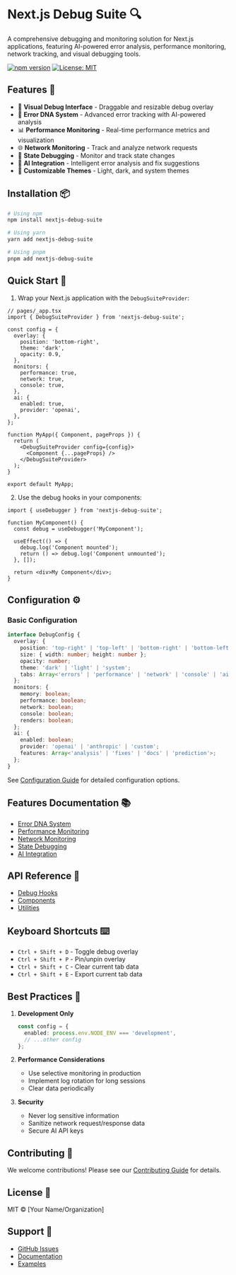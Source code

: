 # Next.js Debug Suite 🔍

A comprehensive debugging and monitoring solution for Next.js applications, featuring AI-powered error analysis, performance monitoring, network tracking, and visual debugging tools.

[![npm version](https://badge.fury.io/js/nextjs-debug-suite.svg)](https://badge.fury.io/js/nextjs-debug-suite)
[![License: MIT](https://img.shields.io/badge/License-MIT-yellow.svg)](https://opensource.org/licenses/MIT)

## Features 🚀

- 🎯 **Visual Debug Interface** - Draggable and resizable debug overlay
- 🧬 **Error DNA System** - Advanced error tracking with AI-powered analysis
- 📊 **Performance Monitoring** - Real-time performance metrics and visualization
- 🌐 **Network Monitoring** - Track and analyze network requests
- 🔄 **State Debugging** - Monitor and track state changes
- 🤖 **AI Integration** - Intelligent error analysis and fix suggestions
- 🎨 **Customizable Themes** - Light, dark, and system themes

## Installation 📦

```bash
# Using npm
npm install nextjs-debug-suite

# Using yarn
yarn add nextjs-debug-suite

# Using pnpm
pnpm add nextjs-debug-suite
```

## Quick Start 🚀

1. Wrap your Next.js application with the `DebugSuiteProvider`:

```tsx
// pages/_app.tsx
import { DebugSuiteProvider } from 'nextjs-debug-suite';

const config = {
  overlay: {
    position: 'bottom-right',
    theme: 'dark',
    opacity: 0.9,
  },
  monitors: {
    performance: true,
    network: true,
    console: true,
  },
  ai: {
    enabled: true,
    provider: 'openai',
  },
};

function MyApp({ Component, pageProps }) {
  return (
    <DebugSuiteProvider config={config}>
      <Component {...pageProps} />
    </DebugSuiteProvider>
  );
}

export default MyApp;
```

2. Use the debug hooks in your components:

```tsx
import { useDebugger } from 'nextjs-debug-suite';

function MyComponent() {
  const debug = useDebugger('MyComponent');

  useEffect(() => {
    debug.log('Component mounted');
    return () => debug.log('Component unmounted');
  }, []);

  return <div>My Component</div>;
}
```

## Configuration ⚙️

### Basic Configuration

```typescript
interface DebugConfig {
  overlay: {
    position: 'top-right' | 'top-left' | 'bottom-right' | 'bottom-left';
    size: { width: number; height: number };
    opacity: number;
    theme: 'dark' | 'light' | 'system';
    tabs: Array<'errors' | 'performance' | 'network' | 'console' | 'ai'>;
  };
  monitors: {
    memory: boolean;
    performance: boolean;
    network: boolean;
    console: boolean;
    renders: boolean;
  };
  ai: {
    enabled: boolean;
    provider: 'openai' | 'anthropic' | 'custom';
    features: Array<'analysis' | 'fixes' | 'docs' | 'prediction'>;
  };
}
```

See [Configuration Guide](./docs/configuration.md) for detailed configuration options.

## Features Documentation 📚

- [Error DNA System](./docs/error-dna.md)
- [Performance Monitoring](./docs/performance.md)
- [Network Monitoring](./docs/network.md)
- [State Debugging](./docs/state.md)
- [AI Integration](./docs/ai-integration.md)

## API Reference 📖

- [Debug Hooks](./docs/api/hooks.md)
- [Components](./docs/api/components.md)
- [Utilities](./docs/api/utilities.md)

## Keyboard Shortcuts ⌨️

- `Ctrl + Shift + D` - Toggle debug overlay
- `Ctrl + Shift + P` - Pin/unpin overlay
- `Ctrl + Shift + C` - Clear current tab data
- `Ctrl + Shift + E` - Export current tab data

## Best Practices 🎯

1. **Development Only**
   ```typescript
   const config = {
     enabled: process.env.NODE_ENV === 'development',
     // ...other config
   };
   ```

2. **Performance Considerations**
   - Use selective monitoring in production
   - Implement log rotation for long sessions
   - Clear data periodically

3. **Security**
   - Never log sensitive information
   - Sanitize network request/response data
   - Secure AI API keys

## Contributing 🤝

We welcome contributions! Please see our [Contributing Guide](./CONTRIBUTING.md) for details.

## License 📄

MIT © [Your Name/Organization]

## Support 💬

- [GitHub Issues](https://github.com/yourusername/nextjs-debug-suite/issues)
- [Documentation](./docs)
- [Examples](./examples) 